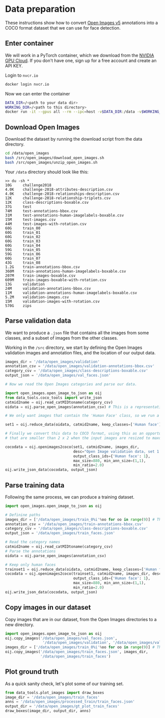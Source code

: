 # Data preparation

These instructions show how to convert [Open Images v5](https://storage.googleapis.com/openimages/web/index.html) 
annotations into a COCO format dataset that we can use for face detection.

## Enter container

We will work in a PyTorch container, which we download from the [NVIDIA GPU Cloud](https://ngc.nvidia.com). 
If you don't have one, sign up for a free account and create an API KEY.

Login to `nvcr.io`
```bash
docker login nvcr.io
```

Now we can enter the container

```bash
DATA_DIR=/<path to your data dir>
WORKING_DIR=/<path to this directory>
docker run -it --gpus all --rm --ipc=host -v$DATA_DIR:/data -v$WORKING_DIR:/src -w/src nvcr.io/nvidian/pytorch:19.09-py3
```

## Download Open Images

Download the dataset by running the download script from the data directory.
```bash
cd /data/open_images
bash /src/open_images/download_open_images.sh
bash /src/open_images/unzip_open_images.sh
```

Your `/data` directory should look like this:

```
>> du -sh *
10G     challenge2018
4.0K    challenge-2018-attributes-description.csv
4.0K    challenge-2018-relationships-description.csv
12K     challenge-2018-relationship-triplets.csv
12K     class-descriptions-boxable.csv
37G     test
74M     test-annotations-bbox.csv
31M     test-annotations-human-imagelabels-boxable.csv
15M     test-images.csv
44M     test-images-with-rotation.csv
60G     train_00
60G     train_01
60G     train_02
60G     train_03
60G     train_04
59G     train_05
59G     train_06
60G     train_07
43G     train_08
1.2G    train-annotations-bbox.csv
360M    train-annotations-human-imagelabels-boxable.csv
207M    train-images-boxable.csv
609M    train-images-boxable-with-rotation.csv
13G     validation
24M     validation-annotations-bbox.csv
11M     validation-annotations-human-imagelabels-boxable.csv
5.2M    validation-images.csv
15M     validation-images-with-rotation.csv
570G    zips
```

## Parse validation data
We want to produce a `.json` file that contains all the images from some classes, and a subset of images from the other classes.

Working in the `/src` directory, we start by defining the Open Images validation images and annotation files, and the location of our output data.
```python
images_dir = '/data/open_images/validation'
annotation_csv = '/data/open_images/validation-annotations-bbox.csv'
category_csv = '/data/open_images/class-descriptions-boxable.csv'
output_json = '/data/open_images/val_faces.json'

# Now we read the Open Images categories and parse our data.

import open_images.open_image_to_json as oij
from data_tools.coco_tools import write_json
catmid2name = oij.read_catMIDtoname(category_csv)
oidata = oij.parse_open_images(annotation_csv) # This is a representation of our dataset.

# We only want images that contain the 'Human Face' class, so we run a function that removes all other images.

set1 = oij.reduce_data(oidata, catmid2name, keep_classes=['Human face'])

# Finally we convert this data to COCO format, using this as an opportunity to exclude any annotations 
# that are smaller than 2 x 2 when the input images are resized to maxdim 640, and save to a file.

cocodata = oij.openimages2coco(set1, catmid2name, images_dir, 
                               desc="Open Image validation data, set 1.", 
                               output_class_ids={'Human face': 1}, 
                               max_size=880, min_ann_size=(1,1), 
                               min_ratio=2.0)
oij.write_json_data(cocodata, output_json)

```

## Parse training data
Following the same process, we can produce a training dataset. 

```python
import open_images.open_image_to_json as oij

# Definine paths
images_dir = ['/data/open_images/train_0%i'%oo for oo in range(9)] # There are nine image directories.
annotation_csv = '/data/open_images/train-annotations-bbox.csv'
category_csv = '/data/open_images/class-descriptions-boxable.csv'
output_json = '/data/open_images/train_faces.json'

# Read the category names
catmid2name = oij.read_catMIDtoname(category_csv)
# Parse the annotations
oidata = oij.parse_open_images(annotation_csv)

# Keep only human faces
trainset1 = oij.reduce_data(oidata, catmid2name, keep_classes=['Human face'])
cocodata = oij.openimages2coco(trainset1, catmid2name, images_dir, desc="Open Image train data, set 1.", 
                               output_class_ids={'Human face': 1}, 
                               max_size=880, min_ann_size=(1,1), 
                               min_ratio=2.0)
oij.write_json_data(cocodata, output_json)

```

## Copy images in our dataset

Copy images that are in our dataset, from the Open Images directories to a new directory.


```python
import open_images.open_image_to_json as oij
oij.copy_images('/data/open_images/val_faces.json', 
                 '/data/open_images/validation', '/data/open_images/val_faces')
images_dir = ['/data/open_images/train_0%i'%oo for oo in range(9)] # There are nine image directories.          
oij.copy_images('/data/open_images/train_faces.json', images_dir, 
                '/data/open_images/train_faces')
```

## Plot ground truth

As a quick sanity check, let's plot some of our training set.

```python
from data_tools.plot_images import draw_boxes
image_dir = '/data/open_images/train_faces'
anns = '/data/open_images/processed_train/train_faces.json'
output_dir = '/data/open_images/gt_plot_train_faces'
draw_boxes(image_dir, output_dir, anns)
```